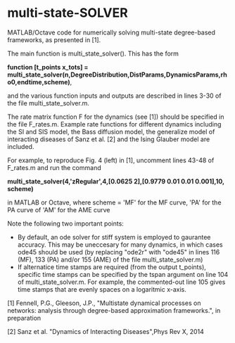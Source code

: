 # multi-state-SOLVER
MATLAB/Octave code for numerically solving multi-state degree-based frameworks, as presented in [1]. 

The main function is multi_state_solver(). This has the form

**function [t_points x_tots] = multi_state_solver(n,DegreeDistribution,DistParams,DynamicsParams,rho0,endtime,scheme)**,

and the various function inputs and outputs are described in lines 3-30 of the file multi_state_solver.m. 

The rate matrix function F for the dynamics (see [1]) should be specified in the file F_rates.m. Example rate functions for different dynamics including the SI and SIS model, the Bass diffusion model, the generalize model of interacting diseases of Sanz et al. [2] and the Ising Glauber model are included. 

For example, to reproduce Fig. 4 (left) in [1], uncomment lines 43-48 of F_rates.m and run the command

**multi_state_solver(4,'zRegular',4,[0.0625 2],[0.9779 0.01 0.01 0.001],10, scheme)**

in MATLAB or Octave, where scheme = 'MF' for the MF curve, 'PA' for the PA curve of 'AM' for the AME curve

Note the following two important points:
 - By default, an ode solver for stiff system is employed to gaurantee accuracy. This may be uneccesary for many dynamics, in which cases ode45 should be used (by replacing "ode2r" with "ode45" in lines 116 (MF), 133 (PA) and/or 155 (AME) of the file multi_state_solver.m)
 - If alternatice time stamps are required (from the output t_points), specific time stamps can be specified by the tspan argument on line 104 of multi_state_solver.m. For example, the commented-out line 105 gives time stamps that are evenly spaces on a logaritmic x-axis. 

[1] Fennell, P.G., Gleeson, J.P., "Multistate dynamical processes on networks: analysis through degree-based approximation frameworks.", in preparation

[2] Sanz et al. "Dynamics of Interacting Diseases",Phys Rev X, 2014
